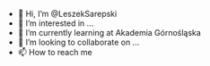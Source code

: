 - 👋 Hi, I’m @LeszekSarepski
- 👀 I’m interested in ...
- 🌱 I’m currently learning at Akademia Górnośląska
- 💞️ I’m looking to collaborate on ...
- 📫 How to reach me 
<!---
LeszekSarepski/LeszekSarepski is a ✨ special ✨ repository because its `README.md` (this file) appears on your GitHub profile.
You can click the Preview link to take a look at your changes.
--->
